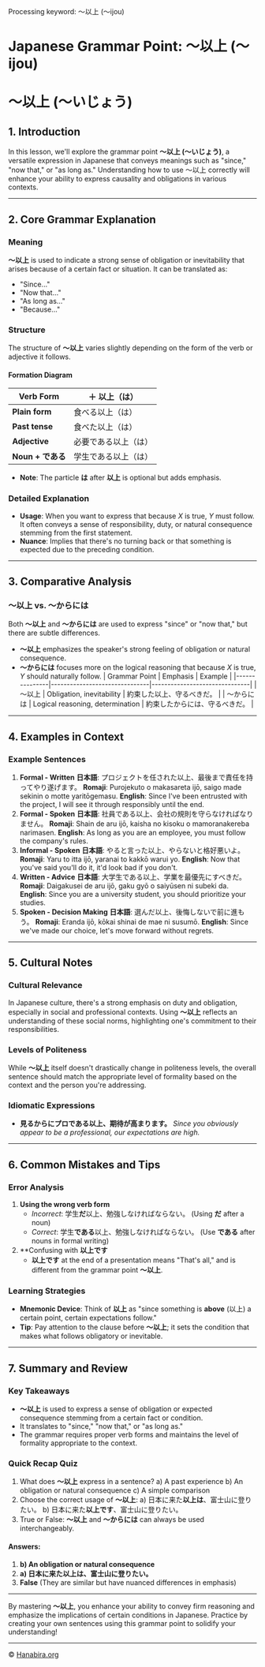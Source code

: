 Processing keyword: ～以上 (〜ijou)
# Japanese Grammar Point: ～以上 (〜ijou)
# ～以上 (〜いじょう)
## 1. Introduction
In this lesson, we'll explore the grammar point **～以上 (〜いじょう)**, a versatile expression in Japanese that conveys meanings such as "since," "now that," or "as long as." Understanding how to use ～以上 correctly will enhance your ability to express causality and obligations in various contexts.

---
## 2. Core Grammar Explanation
### Meaning
**～以上** is used to indicate a strong sense of obligation or inevitability that arises because of a certain fact or situation. It can be translated as:
- "Since..."
- "Now that..."
- "As long as..."
- "Because..."
### Structure
The structure of **～以上** varies slightly depending on the form of the verb or adjective it follows.
#### Formation Diagram
| Verb Form        | ＋  以上（は） |
|------------------|----------------|
| **Plain form**   |  食べる以上（は）|
| **Past tense**   |  食べた以上（は）|
| **Adjective**    |  必要である以上（は）|
| **Noun + である**|  学生である以上（は）|
- **Note**: The particle **は** after **以上** is optional but adds emphasis.
### Detailed Explanation
- **Usage**: When you want to express that because *X* is true, *Y* must follow. It often conveys a sense of responsibility, duty, or natural consequence stemming from the first statement.
- **Nuance**: Implies that there's no turning back or that something is expected due to the preceding condition.
---
## 3. Comparative Analysis
### ～以上 vs. ～からには
Both **～以上** and **～からには** are used to express "since" or "now that," but there are subtle differences.
- **～以上** emphasizes the speaker's strong feeling of obligation or natural consequence.
- **～からには** focuses more on the logical reasoning that because *X* is true, *Y* should naturally follow.
| Grammar Point | Emphasis                      | Example                       |
|---------------|-------------------------------|-------------------------------|
| ～以上         | Obligation, inevitability     | 約束した以上、守るべきだ。     |
| ～からには     | Logical reasoning, determination | 約束したからには、守るべきだ。 |
---
## 4. Examples in Context
### Example Sentences
1. **Formal - Written**
   **日本語**: プロジェクトを任された以上、最後まで責任を持ってやり遂げます。
   **Romaji**: Purojekuto o makasareta ijō, saigo made sekinin o motte yaritōgemasu.
   **English**: Since I've been entrusted with the project, I will see it through responsibly until the end.
2. **Formal - Spoken**
   **日本語**: 社員である以上、会社の規則を守らなければなりません。
   **Romaji**: Shain de aru ijō, kaisha no kisoku o mamoranakereba narimasen.
   **English**: As long as you are an employee, you must follow the company's rules.
3. **Informal - Spoken**
   **日本語**: やると言った以上、やらないと格好悪いよ。
   **Romaji**: Yaru to itta ijō, yaranai to kakkō warui yo.
   **English**: Now that you've said you'll do it, it'd look bad if you don't.
4. **Written - Advice**
   **日本語**: 大学生である以上、学業を最優先にすべきだ。
   **Romaji**: Daigakusei de aru ijō, gaku gyō o saiyūsen ni subeki da.
   **English**: Since you are a university student, you should prioritize your studies.
5. **Spoken - Decision Making**
   **日本語**: 選んだ以上、後悔しないで前に進もう。
   **Romaji**: Eranda ijō, kōkai shinai de mae ni susumō.
   **English**: Since we've made our choice, let's move forward without regrets.
---
## 5. Cultural Notes
### Cultural Relevance
In Japanese culture, there's a strong emphasis on duty and obligation, especially in social and professional contexts. Using **～以上** reflects an understanding of these social norms, highlighting one's commitment to their responsibilities.
### Levels of Politeness
While **～以上** itself doesn't drastically change in politeness levels, the overall sentence should match the appropriate level of formality based on the context and the person you're addressing.
### Idiomatic Expressions
- **見るからにプロである以上、期待が高まります。**
  *Since you obviously appear to be a professional, our expectations are high.*
---
## 6. Common Mistakes and Tips
### Error Analysis
1. **Using the wrong verb form**
   - *Incorrect*: 学生**だ**以上、勉強しなければならない。
     (Using **だ** after a noun)
   - *Correct*: 学生**である**以上、勉強しなければならない。
     (Use **である** after nouns in formal writing)
2. **Confusing with **以上です**
   - **以上です** at the end of a presentation means "That's all," and is different from the grammar point **～以上**.
### Learning Strategies
- **Mnemonic Device**: Think of **以上** as "since something is **above** (以上) a certain point, certain expectations follow."
- **Tip**: Pay attention to the clause before **～以上**; it sets the condition that makes what follows obligatory or inevitable.
---
## 7. Summary and Review
### Key Takeaways
- **～以上** is used to express a sense of obligation or expected consequence stemming from a certain fact or condition.
- It translates to "since," "now that," or "as long as."
- The grammar requires proper verb forms and maintains the level of formality appropriate to the context.
### Quick Recap Quiz
1. What does **～以上** express in a sentence?
   a) A past experience
   b) An obligation or natural consequence
   c) A simple comparison
2. Choose the correct usage of **～以上**:
   a) 日本に来た**以上は**、富士山に登りたい。
   b) 日本に来た**以上です**、富士山に登りたい。
3. True or False: **～以上** and **～からには** can always be used interchangeably.
#### Answers:
1. **b) An obligation or natural consequence**
2. **a) 日本に来た以上は、富士山に登りたい。**
3. **False** (They are similar but have nuanced differences in emphasis)
---
By mastering **～以上**, you enhance your ability to convey firm reasoning and emphasize the implications of certain conditions in Japanese. Practice by creating your own sentences using this grammar point to solidify your understanding!


---

© [Hanabira.org](https://hanabira.org)
